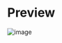 # Preview
![image](https://github.com/MithunWijayasiri/StartPage-HeaderFooter-Only/assets/104470671/f5aedaea-a456-4313-8b89-b75a75f44a06)

